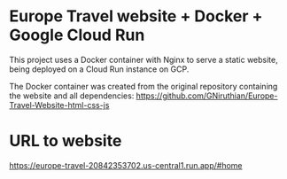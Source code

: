 # Europe Travel website + Docker + Google Cloud Run

This project uses a Docker container with Nginx to serve a static website, being deployed on a Cloud Run instance on GCP.

The Docker container was created from the original repository containing the website and all dependencies: https://github.com/GNiruthian/Europe-Travel-Website-html-css-js

 # URL to website
 https://europe-travel-20842353702.us-central1.run.app/#home
